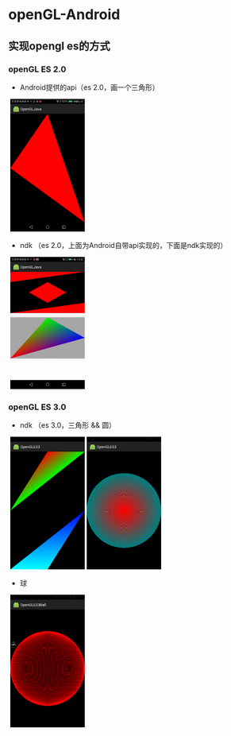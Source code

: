 # openGL-Android
## 实现opengl es的方式
### openGL ES 2.0

* Android提供的api（es 2.0，画一个三角形）
<div>
  <img src="https://github.com/GitHub-bigT/openGL-Android/blob/master/images/1.png" width="150px"/>
</div>

* ndk （es 2.0，上面为Android自带api实现的，下面是ndk实现的）

<div>
  <img src="https://github.com/GitHub-bigT/openGL-Android/blob/master/images/cpp.png" width="150px"/>
</div>

### openGL ES 3.0

* ndk （es 3.0，三角形 && 圆）

<div>
  <img src="https://github.com/GitHub-bigT/openGL-Android/blob/master/images/vaovbo1.png" width="150px"/>
 <img src="https://github.com/GitHub-bigT/openGL-Android/blob/master/images/vaovbo2.png" width="150px"/>
</div>

* 球
<div>
  <img src="https://github.com/GitHub-bigT/openGL-Android/blob/master/images/ball1.png" width="150px"/>
</div>
